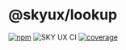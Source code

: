 # @skyux/lookup

[![npm](https://img.shields.io/npm/v/@skyux/lookup.svg)](https://www.npmjs.com/package/@skyux/lookup)
![SKY UX CI](https://github.com/blackbaud/skyux-lookup/workflows/SKY%20UX%20CI/badge.svg)
[![coverage](https://codecov.io/gh/blackbaud/skyux-lookup/branch/master/graphs/badge.svg?branch=master)](https://codecov.io/gh/blackbaud/skyux-lookup/branch/master)
